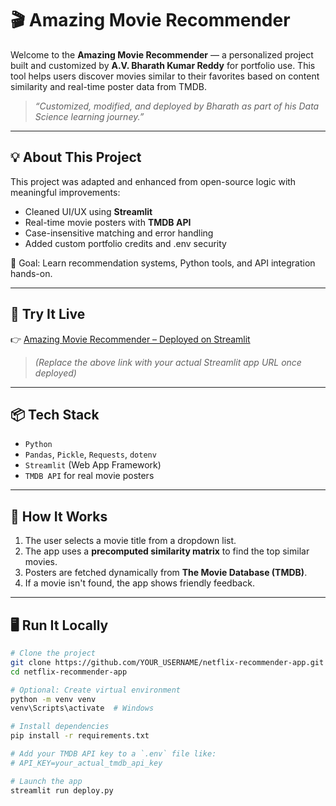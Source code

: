 # 🎬 Amazing Movie Recommender

Welcome to the **Amazing Movie Recommender** — a personalized project built and customized by **A.V. Bharath Kumar Reddy** for portfolio use. This tool helps users discover movies similar to their favorites based on content similarity and real-time poster data from TMDB.

> _“Customized, modified, and deployed by Bharath as part of his Data Science learning journey.”_

---

## 💡 About This Project

This project was adapted and enhanced from open-source logic with meaningful improvements:
- Cleaned UI/UX using **Streamlit**
- Real-time movie posters with **TMDB API**
- Case-insensitive matching and error handling
- Added custom portfolio credits and .env security

🎯 Goal: Learn recommendation systems, Python tools, and API integration hands-on.

---

## 🚀 Try It Live

👉 [Amazing Movie Recommender – Deployed on Streamlit](https://your-deployed-app-link.streamlit.app)

> *(Replace the above link with your actual Streamlit app URL once deployed)*

---

## 📦 Tech Stack

- `Python`  
- `Pandas`, `Pickle`, `Requests`, `dotenv`  
- `Streamlit` (Web App Framework)  
- `TMDB API` for real movie posters

---

## 🧠 How It Works

1. The user selects a movie title from a dropdown list.
2. The app uses a **precomputed similarity matrix** to find the top similar movies.
3. Posters are fetched dynamically from **The Movie Database (TMDB)**.
4. If a movie isn't found, the app shows friendly feedback.

---

## 🖥️ Run It Locally

```bash
# Clone the project
git clone https://github.com/YOUR_USERNAME/netflix-recommender-app.git
cd netflix-recommender-app

# Optional: Create virtual environment
python -m venv venv
venv\Scripts\activate  # Windows

# Install dependencies
pip install -r requirements.txt

# Add your TMDB API key to a `.env` file like:
# API_KEY=your_actual_tmdb_api_key

# Launch the app
streamlit run deploy.py
